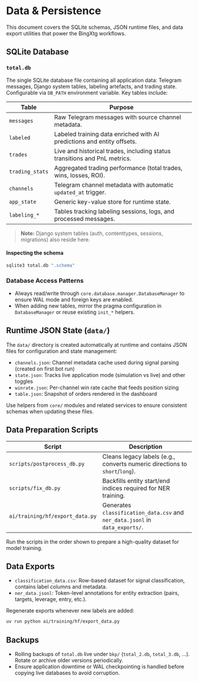 # Data & Persistence

This document covers the SQLite schemas, JSON runtime files, and data export utilities that power the BingXtg workflows.

## SQLite Database

### `total.db`
The single SQLite database file containing all application data: Telegram messages, Django system tables, labeling artefacts, and trading state. Configurable via `DB_PATH` environment variable. Key tables include:

| Table | Purpose |
| --- | --- |
| `messages` | Raw Telegram messages with source channel metadata. |
| `labeled` | Labeled training data enriched with AI predictions and entity offsets. |
| `trades` | Live and historical trades, including status transitions and PnL metrics. |
| `trading_stats` | Aggregated trading performance (total trades, wins, losses, ROI). |
| `channels` | Telegram channel metadata with automatic `updated_at` trigger. |
| `app_state` | Generic key-value store for runtime state. |
| `labeling_*` | Tables tracking labeling sessions, logs, and processed messages. |

> **Note:** Django system tables (auth, contenttypes, sessions, migrations) also reside here.

#### Inspecting the schema
```zsh
sqlite3 total.db ".schema"
```

### Database Access Patterns

- Always read/write through `core.database.manager.DatabaseManager` to ensure WAL mode and foreign keys are enabled.
- When adding new tables, mirror the pragma configuration in `DatabaseManager` or reuse existing `init_*` helpers.

## Runtime JSON State (`data/`)

The `data/` directory is created automatically at runtime and contains JSON files for configuration and state management:

- `channels.json`: Channel metadata cache used during signal parsing (created on first bot run)
- `state.json`: Tracks live application mode (simulation vs live) and other toggles
- `winrate.json`: Per-channel win rate cache that feeds position sizing
- `table.json`: Snapshot of orders rendered in the dashboard

Use helpers from `core/` modules and related services to ensure consistent schemas when updating these files.

## Data Preparation Scripts

| Script | Description |
| --- | --- |
| `scripts/postprocess_db.py` | Cleans legacy labels (e.g., converts numeric directions to `short`/`long`). |
| `scripts/fix_db.py` | Backfills entity start/end indices required for NER training. |
| `ai/training/hf/export_data.py` | Generates `classification_data.csv` and `ner_data.jsonl` in `data_exports/`. |

Run the scripts in the order shown to prepare a high-quality dataset for model training.

## Data Exports

- `classification_data.csv`: Row-based dataset for signal classification, contains label columns and metadata.
- `ner_data.jsonl`: Token-level annotations for entity extraction (pairs, targets, leverage, entry, etc.).

Regenerate exports whenever new labels are added:
```zsh
uv run python ai/training/hf/export_data.py
```

## Backups

- Rolling backups of `total.db` live under `bkp/` (`total_2.db`, `total_3.db`, ...). Rotate or archive older versions periodically.
- Ensure application downtime or WAL checkpointing is handled before copying live databases to avoid corruption.
